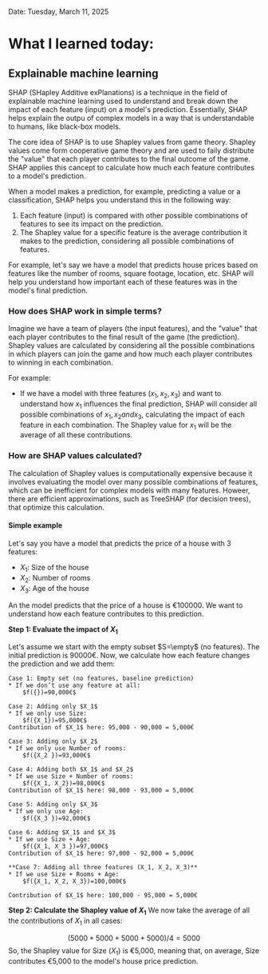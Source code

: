 Date: Tuesday, March 11, 2025

# What I learned today:

## Explainable machine learning

SHAP (SHapley Additive exPlanations) is a technique in the field of explainable machine learning used to understand and break down the impact of each feature (input) on a model's prediction. Essentially, SHAP helps explain the outpu of complex models in a way that is understandable to humans, like black-box models.

The core idea of SHAP is to use Shapley values from game theory. Shapley values come form cooperative game theory and are used to faily distribute the "value" that each player contributes to the final outcome of the game. SHAP applies this cancept to calculate how much each feature contributes to a model's prediction. 

When a model makes a prediction, for example, predicting a value or a classification, SHAP helps you understand this in the following way:
1. Each feature (input) is compared with other possible combinations of features to see its impact on the prediction.
2. The Shapley value for a specific feature is the average contribution it makes to the prediction, considering all possible combinations of features.

For example, let's say we have a model that predicts house prices based on features like the number of rooms, square footage, location, etc. SHAP will help you understand how important each of these features was in the model's final prediction.

### How does SHAP work in simple terms?
Imagine we have a team of players (the input features), and the "value" that each player contributes to the final result of the game (the prediction). Shapley values are calculated by considering all the possible combinations in which players can join the game and how much each player contributes to winning in each combination.

For example:
* If we have a model with three features ($x_1, x_2, x_3$) and want to understand how $x_1$ influences the final prediction, SHAP will consider all possible combinations of $x_1, x_2 and x_3$, calculating the impact of each feature in each combination. The Shapley value for $x_1$ will be the average of all these contributions.

### How are SHAP values calculated?

The calculation of Shapley values is computationally expensive because it involves evaluating the model over many possible combinations of features, which can be inefficient for complex models with many features. Howeer, there are efficient approximations, such as TreeSHAP (for decision trees), that optimize this calculation.

#### Simple example
Let's say you have a model that predicts the price of a house with 3 features:
* $X_1$: Size of the house
* $X_2$: Number of rooms
* $X_3$: Age of the house

An the model predicts that the price of a house is €100000. We want to understand how each feature contributes to this prediction.

**Step 1: Evaluate the impact of $X_1$**

Let's assume we start with the empty subset $S=\empty$ (no features). The initial prediction is 90000€.
Now, we calculate how each feature changes the prediction and we add them:

    Case 1: Empty set (no features, baseline prediction)
    * If we don’t use any feature at all:
        $f({})=90,000€$

    Case 2: Adding only $X_1$
    * If we only use Size:
        $f({X_1})=95,000€$
    Contribution of $X_1$ here: 95,000 - 90,000 = 5,000€

    Case 3: Adding only $X_2$
    * If we only use Number of rooms:
        $f({X_2 })=93,000€$

    Case 4: Adding both $X_1$ and $X_2$
    * If we use Size + Number of rooms:
        $f({X_1, X_2})=98,000€$
    Contribution of $X_1$ here: 98,000 - 93,000 = 5,000€

    Case 5: Adding only $X_3$
    * If we only use Age:
        $f({X_3 })=92,000€$

    Case 6: Adding $X_1$ and $X_3$
    * If we use Size + Age:
        $f({X_1, X_3 })=97,000€$
    Contribution of $X_1$ here: 97,000 - 92,000 = 5,000€

    **Case 7: Adding all three features (X_1, X_2, X_3)**
    * If we use Size + Rooms + Age:
        $f({X_1, X_2, X_3})=100,000€$

    Contribution of $X_1$ here: 100,000 - 95,000 = 5,000€

**Step 2: Calculate the Shapley value of $X_1$**
We now take the average of all the contributions of $X_1$ in all cases:

$$(5000+5000+5000+5000)/4 = 5000$$
So, the Shapley value for Size ($X_1$) is €5,000, meaning that, on average, Size contributes €5,000 to the model's house price prediction.